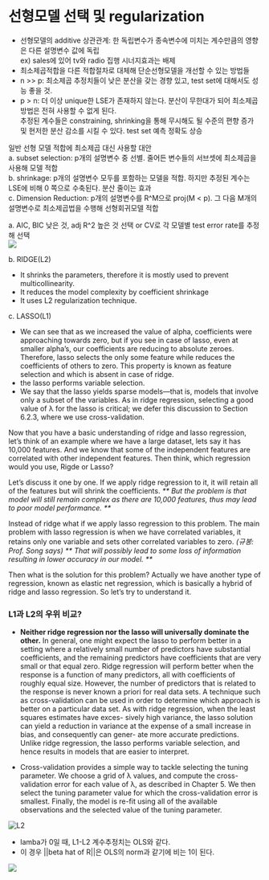 
# 선형모델 선택 및 regularization

- 선형모델의 additive 상관관계: 한 독립변수가 종속변수에 미치는 계수만큼의 영향은 다른 설명변수 값에 독립<br/>
    ex) sales에 있어 tv와 radio 집행 시너지효과는 배제
- 최소제곱적합을 다른 적합절차로 대체해 단순선형모델을 개선할 수 있는 방법들
- n >> p: 최소제곱 추정치들이 낮은 분산을 갖는 경향 있고, test set에 대해서도 성능 좋을 것. 
- p > n: 더 이상 unique한 LSE가 존재하지 않는다. 분산이 무한대가 되어 최소제곱 방법은 전혀 사용할 수 없게 된다. <br/>
    추정된 계수들은 constraining, shrinking을 통해 무시해도 될 수준의 편향 증가 및 현저한 분산 감소를 시킬 수 있다. test set 예측 정확도 상승

일반 선형 모델 적합에 최소제곱 대신 사용할 대안<br/>
    a. subset selection: p개의 설명변수 중 선별. 줄어든 변수들의 서브셋에 최소제곱을 사용해 모델 적합 <br/>
    b. shrinkage: p개의 설명변수 모두를 포함하는 모델을 적합. 하지만 추정된 계수는 LSE에 비해 0 쪽으로 수축된다. 분산 줄이는 효과 <br/>
    c. Dimension Reduction: p개의 설명변수를 R^M으로 proj(M < p). 그 다음 M개의 설명변수로 최소제곱법을 수행해 선형회귀모델 적합 <br/>

a. AIC, BIC 낮은 것, adj R^2 높은 것 선택 or CV로 각 모델별 test error rate를 추정해 선택<br/>
![](https://media.springernature.com/lw785/springer-static/image/chp%3A10.1007%2F978-1-4614-7138-7_6/MediaObjects/978-1-4614-7138-7_6_Fig3_HTML.gif)

b. RIDGE(L2)
- It shrinks the parameters, therefore it is mostly used to prevent multicollinearity.
- It reduces the model complexity by coefficient shrinkage
- It uses L2 regularization technique.

c. LASSO(L1)
- We can see that as we increased the value of alpha, coefficients were approaching towards zero, but if you see in case of lasso, even at smaller alpha’s, our coefficients are reducing to absolute zeroes. Therefore, lasso selects the only some feature while reduces the coefficients of others to zero. This property is known as feature selection and which is absent in case of ridge.
- the lasso performs variable selection.
- We say that the lasso yields sparse models—that is, models that involve only a subset of the variables. As in ridge regression, selecting a good value of λ for the lasso is critical; we defer this discussion to Section 6.2.3, where we use cross-validation.

Now that you have a basic understanding of ridge and lasso regression, let’s think of an example where we have a large dataset, lets say it has 10,000 features. And we know that some of the independent features are correlated with other independent features. Then think, which regression would you use, Rigde or Lasso?

Let’s discuss it one by one. If we apply ridge regression to it, it will retain all of the features but will shrink the coefficients. _** But the problem is that model will still remain complex as there are 10,000 features, thus may lead to poor model performance. **_

Instead of ridge what if we apply lasso regression to this problem. The main problem with lasso regression is when we have correlated variables, it retains only one variable and sets other correlated variables to zero. _(규봉: Prof. Song says) ** That will possibly lead to some loss of information resulting in lower accuracy in our model. **_

Then what is the solution for this problem? Actually we have another type of regression, known as elastic net regression, which is basically a hybrid of ridge and lasso regression. So let’s try to understand it.

### L1과 L2의 우위 비교?

- **Neither ridge regression nor the lasso will universally dominate the other.** In general, one might expect the lasso to perform better in a setting where a relatively small number of predictors have substantial coefficients, and the remaining predictors have coefficients that are very small or that equal zero. Ridge regression will perform better when the response is a function of many predictors, all with coefficients of roughly equal size. However, the number of predictors that is related to the response is never known a priori for real data sets. A technique such as cross-validation can be used in order to determine which approach is better on a particular data set.
As with ridge regression, when the least squares estimates have exces- sively high variance, the lasso solution can yield a reduction in variance at the expense of a small increase in bias, and consequently can gener- ate more accurate predictions. Unlike ridge regression, the lasso performs variable selection, and hence results in models that are easier to interpret.

- Cross-validation provides a simple way to tackle selecting the tuning parameter. We choose a grid of λ values, and compute the cross-validation error for each value of λ, as described in Chapter 5. We then select the tuning parameter value for which the cross-validation error is smallest. Finally, the model is re-fit using all of the available observations and the selected value of the tuning parameter.

![L2](https://media.springernature.com/lw785/springer-static/image/chp%3A10.1007%2F978-1-4614-7138-7_6/MediaObjects/978-1-4614-7138-7_6_Fig12_HTML.gif)

- lamba가 0일 때, L1-L2 계수추정치는 OLS와 같다.
- 이 경우 ||beta hat of R||은 OLS의 norm과 같기에 비는 1이 된다.

![](https://media.springernature.com/lw785/springer-static/image/chp%3A10.1007%2F978-1-4614-7138-7_6/MediaObjects/978-1-4614-7138-7_6_Fig4_HTML.gif)
